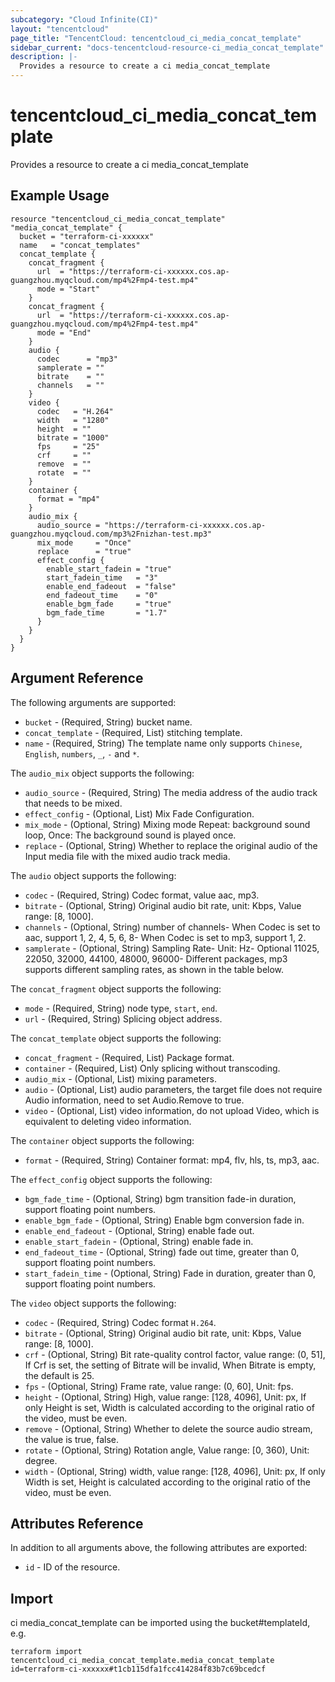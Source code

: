 ```yaml
---
subcategory: "Cloud Infinite(CI)"
layout: "tencentcloud"
page_title: "TencentCloud: tencentcloud_ci_media_concat_template"
sidebar_current: "docs-tencentcloud-resource-ci_media_concat_template"
description: |-
  Provides a resource to create a ci media_concat_template
---
```


# tencentcloud_ci_media_concat_template

Provides a resource to create a ci media_concat_template

## Example Usage

```hcl
resource "tencentcloud_ci_media_concat_template" "media_concat_template" {
  bucket = "terraform-ci-xxxxxx"
  name   = "concat_templates"
  concat_template {
    concat_fragment {
      url  = "https://terraform-ci-xxxxxx.cos.ap-guangzhou.myqcloud.com/mp4%2Fmp4-test.mp4"
      mode = "Start"
    }
    concat_fragment {
      url  = "https://terraform-ci-xxxxxx.cos.ap-guangzhou.myqcloud.com/mp4%2Fmp4-test.mp4"
      mode = "End"
    }
    audio {
      codec      = "mp3"
      samplerate = ""
      bitrate    = ""
      channels   = ""
    }
    video {
      codec   = "H.264"
      width   = "1280"
      height  = ""
      bitrate = "1000"
      fps     = "25"
      crf     = ""
      remove  = ""
      rotate  = ""
    }
    container {
      format = "mp4"
    }
    audio_mix {
      audio_source = "https://terraform-ci-xxxxxx.cos.ap-guangzhou.myqcloud.com/mp3%2Fnizhan-test.mp3"
      mix_mode     = "Once"
      replace      = "true"
      effect_config {
        enable_start_fadein = "true"
        start_fadein_time   = "3"
        enable_end_fadeout  = "false"
        end_fadeout_time    = "0"
        enable_bgm_fade     = "true"
        bgm_fade_time       = "1.7"
      }
    }
  }
}
```

## Argument Reference

The following arguments are supported:

* `bucket` - (Required, String) bucket name.
* `concat_template` - (Required, List) stitching template.
* `name` - (Required, String) The template name only supports `Chinese`, `English`, `numbers`, `_`, `-` and `*`.

The `audio_mix` object supports the following:

* `audio_source` - (Required, String) The media address of the audio track that needs to be mixed.
* `effect_config` - (Optional, List) Mix Fade Configuration.
* `mix_mode` - (Optional, String) Mixing mode Repeat: background sound loop, Once: The background sound is played once.
* `replace` - (Optional, String) Whether to replace the original audio of the Input media file with the mixed audio track media.

The `audio` object supports the following:

* `codec` - (Required, String) Codec format, value aac, mp3.
* `bitrate` - (Optional, String) Original audio bit rate, unit: Kbps, Value range: [8, 1000].
* `channels` - (Optional, String) number of channels- When Codec is set to aac, support 1, 2, 4, 5, 6, 8- When Codec is set to mp3, support 1, 2.
* `samplerate` - (Optional, String) Sampling Rate- Unit: Hz- Optional 11025, 22050, 32000, 44100, 48000, 96000- Different packages, mp3 supports different sampling rates, as shown in the table below.

The `concat_fragment` object supports the following:

* `mode` - (Required, String) node type, `start`, `end`.
* `url` - (Required, String) Splicing object address.

The `concat_template` object supports the following:

* `concat_fragment` - (Required, List) Package format.
* `container` - (Required, List) Only splicing without transcoding.
* `audio_mix` - (Optional, List) mixing parameters.
* `audio` - (Optional, List) audio parameters, the target file does not require Audio information, need to set Audio.Remove to true.
* `video` - (Optional, List) video information, do not upload Video, which is equivalent to deleting video information.

The `container` object supports the following:

* `format` - (Required, String) Container format: mp4, flv, hls, ts, mp3, aac.

The `effect_config` object supports the following:

* `bgm_fade_time` - (Optional, String) bgm transition fade-in duration, support floating point numbers.
* `enable_bgm_fade` - (Optional, String) Enable bgm conversion fade in.
* `enable_end_fadeout` - (Optional, String) enable fade out.
* `enable_start_fadein` - (Optional, String) enable fade in.
* `end_fadeout_time` - (Optional, String) fade out time, greater than 0, support floating point numbers.
* `start_fadein_time` - (Optional, String) Fade in duration, greater than 0, support floating point numbers.

The `video` object supports the following:

* `codec` - (Required, String) Codec format `H.264`.
* `bitrate` - (Optional, String) Original audio bit rate, unit: Kbps, Value range: [8, 1000].
* `crf` - (Optional, String) Bit rate-quality control factor, value range: (0, 51], If Crf is set, the setting of Bitrate will be invalid, When Bitrate is empty, the default is 25.
* `fps` - (Optional, String) Frame rate, value range: (0, 60], Unit: fps.
* `height` - (Optional, String) High, value range: [128, 4096], Unit: px, If only Height is set, Width is calculated according to the original ratio of the video, must be even.
* `remove` - (Optional, String) Whether to delete the source audio stream, the value is true, false.
* `rotate` - (Optional, String) Rotation angle, Value range: [0, 360), Unit: degree.
* `width` - (Optional, String) width, value range: [128, 4096], Unit: px, If only Width is set, Height is calculated according to the original ratio of the video, must be even.

## Attributes Reference

In addition to all arguments above, the following attributes are exported:

* `id` - ID of the resource.



## Import

ci media_concat_template can be imported using the bucket#templateId, e.g.

```
terraform import tencentcloud_ci_media_concat_template.media_concat_template id=terraform-ci-xxxxxx#t1cb115dfa1fcc414284f83b7c69bcedcf
```

